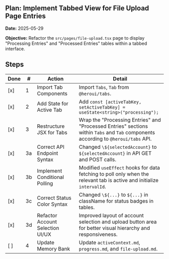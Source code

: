 ## Plan: Implement Tabbed View for File Upload Page Entries

**Date:** 2025-05-29

**Objective:** Refactor the `src/pages/file-upload.tsx` page to display "Processing Entries" and "Processed Entries" tables within a tabbed interface.

## Steps

| Done | # | Action | Detail |
|------|---|--------|--------|
| [x]  | 1 | Import Tab Components | Import `Tabs`, `Tab` from `@heroui/tabs`. |
| [x]  | 2 | Add State for Active Tab | Add `const [activeTabKey, setActiveTabKey] = useState<string>("processing");` |
| [x]  | 3 | Restructure JSX for Tabs | Wrap the "Processing Entries" and "Processed Entries" sections within `Tabs` and `Tab` components according to `@heroui/tabs` API. |
| [x]  | 3a| Correct API Endpoint Syntax | Changed `\${selectedAccount}` to `${selectedAccount}` in API GET and POST calls. |
| [x]  | 3b| Implement Conditional Polling | Modified `useEffect` hooks for data fetching to poll only when the relevant tab is active and initialize `intervalId`. |
| [x]  | 3c| Correct Status Color Syntax | Changed `\${...}` to `${...}` in className for status badges in tables. |
| [x]  | 3d| Refactor Account Selection UI/UX | Improved layout of account selection and upload button area for better visual hierarchy and responsiveness. |
| [ ]  | 4 | Update Memory Bank | Update `activeContext.md`, `progress.md`, and `file-upload.md`. |

<!--
{
  "plan": [
    {
      "id": 1,
      "tool": "replace_in_file",
      "args": {
        "path": "src/pages/file-upload.tsx",
        "diff": "<<<<<<< SEARCH\nimport { Card, CardHeader, CardBody } from \"@heroui/card\"; // Keep Card for tables\n=======\nimport { Card, CardHeader, CardBody } from \"@heroui/card\"; // Keep Card for tables\nimport { Tabs, Tab } from \"@heroui/tabs\";\n>>>>>>> REPLACE"
      },
      "success": "imports_added",
      "status": "success"
    },
    {
      "id": 2,
      "tool": "replace_in_file",
      "args": {
        "path": "src/pages/file-upload.tsx",
        "diff": "<<<<<<< SEARCH\n  const [isFileUploadModalOpen, setIsFileUploadModalOpen] = useState(false);\n=======\n  const [isFileUploadModalOpen, setIsFileUploadModalOpen] = useState(false);\n  const [activeTabKey, setActiveTabKey] = useState<string>(\"processing\");\n>>>>>>> REPLACE"
      },
      "success": "state_added",
      "status": "success"
    },
    {
      "id": 3,
      "tool": "replace_in_file",
      "args": {
        "path": "src/pages/file-upload.tsx",
        "diff": "<<<<<<< SEARCH\n        </Modal>\n\n        <main className=\"space-y-4 sm:space-y-6 w-full max-w-full\">\n          <motion.div variants={fadeInUp} custom={1} className=\"flex flex-col sm:flex-row items-start sm:items-center justify-between gap-2 sm:gap-3\">\n=======\n        </Modal>\n\n        <main className=\"w-full max-w-full\">\n          <Tabs\n            aria-label=\"File Entries\"\n            selectedKey={activeTabKey}\n            onSelectionChange={(key) => setActiveTabKey(key as string)}\n            className=\"mt-6\"\n          >\n            <Tab key=\"processing\" title=\"Processing Entries\">\n              <div className=\"mt-4\">\n                <motion.div variants={fadeInUp} custom={1} className=\"flex flex-col sm:flex-row items-start sm:items-center justify-between gap-2 sm:gap-3\">\n>>>>>>> REPLACE\n\n<<<<<<< SEARCH\n            </div>\n          </Card>\n          <motion.div variants={fadeInUp} custom={1} className=\"flex flex-col sm:flex-row items-start sm:items-center justify-between gap-2 sm:gap-3 mt-10\">\n=======\n            </div>\n          </Card>\n        </div>\n      </Tab>\n      <Tab key=\"processed\" title=\"Processed Entries\">\n        <div className=\"mt-4\">\n          <motion.div variants={fadeInUp} custom={1} className=\"flex flex-col sm:flex-row items-start sm:items-center justify-between gap-2 sm:gap-3\">\n>>>>>>> REPLACE\n\n<<<<<<< SEARCH\n            </div>\n          </Card>\n        </main>\n=======\n            </div>\n          </Card>\n        </div>\n      </Tab>\n    </Tabs>\n  </main>\n>>>>>>> REPLACE"
      },
      "success": "jsx_restructured",
      "status": "success"
    },
    {
      "id": "3a",
      "tool": "replace_in_file",
      "args": {
        "path": "src/pages/file-upload.tsx",
        "diff": "APPLIED PREVIOUSLY"
      },
      "success": "api_syntax_corrected",
      "status": "success"
    },
    {
      "id": "3b",
      "tool": "replace_in_file",
      "args": {
        "path": "src/pages/file-upload.tsx",
        "diff": "APPLIED PREVIOUSLY"
      },
      "success": "conditional_polling_implemented",
      "status": "success"
    },
    {
      "id": "3c",
      "tool": "replace_in_file",
      "args": {
        "path": "src/pages/file-upload.tsx",
        "diff": "APPLIED PREVIOUSLY"
      },
      "success": "status_color_syntax_corrected",
      "status": "success"
    },
    {
      "id": "3d",
      "tool": "write_to_file",
      "args": {
        "path": "src/pages/file-upload.tsx",
        "content": "FULL FILE CONTENT AS APPLIED"
      },
      "success": "account_selection_ui_refactored",
      "status": "success"
    },
    {
      "id": 4,
      "tool": "write_to_file",
      "args": {
        "path": "memory-bank/activeContext.md",
        "content": "# Active Context - 2025-05-29\n\n## Current Focus\n\n- Improve UI/UX of `src/pages/file-upload.tsx`, particularly the account selection and overall page flow.\n\n## Key Decisions & Changes\n\n- **`src/pages/file-upload.tsx`**:\n  - Refactored the account selection and upload button section:\n    - Removed the `w-full max-w-md mx-auto` constraint.\n    - Used a flexbox layout (`flex-col md:flex-row md:items-end md:justify-between`) for the section, making it responsive.\n    - The section is now wrapped in a styled `motion.div` with border and shadow, similar to a card but wider.\n    - Select dropdown width constrained on larger screens (`md:max-w-xs`).\n    - Upload button is `w-full` on small screens and `w-auto` on medium screens and up.\n  - Ensured `Tabs` component takes `w-full`.\n\n- **Files Modified**:\n  - `src/pages/file-upload.tsx` (significant UI refactor)\n  - `memory-bank/plans/2025-05-29-file-upload-tabs-plan.md` (updated)\n  - `memory-bank/activeContext.md` (this update)\n\n## Next Steps\n\n- Update `memory-bank/progress.md`.\n- Update `memory-bank/file-upload.md`.\n- Test the file upload page functionality thoroughly."
      },
      "success": "active_context_updated",
      "status": "pending"
    }
  ]
}
-->

